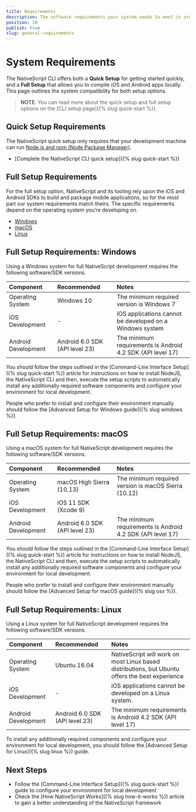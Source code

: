 ```yaml
---
title: Requirements
description: The software requirements your system needs to meet in order to develop NativeScript applications. The page includes instructions for Windows, macOS, and Linux environments.
position: 10
publish: true
slug: general-requirements
---
```


# System Requirements

The NativeScript CLI offers both a **Quick Setup** for getting started quickly, and a **Full Setup** that allows you to compile iOS and Android apps locally. This page outlines the system compatibility for both setup options.

> **NOTE**: You can read more about the quick setup and full setup options on the [CLI setup page]({% slug quick-start %}).

## Quick Setup Requirements

The NativeScript quick setup only requires that your development machine can run [Node.js and npm (Node Package Manager)](https://nodejs.org/en/).

* [Complete the NativeScript CLI quick setup]({% slug quick-start %})

## Full Setup Requirements

For the full setup option, NativeScript and its tooling rely upon the iOS and Android SDKs to build and package mobile applications, so for the most part our system requirements match theirs. The specific requirements depend on the operating system you’re developing on.

* [Windows](#full-setup-requirements-windows)
* [macOS](#full-setup-requirements-macos)
* [Linux](#full-setup-requirements-linux)

## Full Setup Requirements: Windows

Using a Windows system for full NativeScript development requires the following software/SDK versions. 

| Component          | Recommended                    | Notes |
|:-------------------|:-------------------------------|:------|
| Operating System   | Windows 10                     | The minimum required version is Windows 7
| iOS Development    | -                              | iOS applications cannot be developed on a Windows system
| Android Development| Android 6.0 SDK (API level 23) | The minimum requirements is Android 4.2 SDK (API level 17)


You should follow the steps outlined in the [Command-Line Interface Setup]({% slug quick-start %}) article for instructions on how to install NodeJS, the NativeScript CLI and then, execute the setup scripts to automatically install any additionally required software components and configure your environment for local development. 

People who prefer to install and configure their environment manually should follow the [Advanced Setup for Windows guide]({% slug windows %}).

## Full Setup Requirements: macOS

Using a macOS system for full NativeScript development requires the following software/SDK versions.

| Component          | Recommended                   | Notes |
|:-------------------|:------------------------------|:------|
| Operating System   | macOS High Sierra (10.13)     | The minimum required version is macOS Sierra (10.12)
| iOS Development    | iOS 11 SDK (Xcode 9)          | 
| Android Development| Android 6.0 SDK (API level 23)| The minimum requirements is Android 4.2 SDK (API level 17)

You should follow the steps outlined in the [Command-Line Interface Setup]({% slug quick-start %}) article for instructions on how to install NodeJS, the NativeScript CLI and then, execute the setup scripts to automatically install any additionally required software components and configure your environment for local development. 

People who prefer to install and configure their environment manually should follow the [Advanced Setup for macOS guide]({% slug osx %}).

## Full Setup Requirements: Linux

Using a Linux system for full NativeScript development requires the following software/SDK versions.

| Component          | Recommended                   | Notes |
|:-------------------|:------------------------------|:------|
| Operating System   | Ubuntu 16.04                  | NativeScript will work on most Linux based distributions, but Ubuntu offers the best experience
| iOS Development    | -                             | iOS applications cannot be developed on a Linux system.
| Android Development| Android 6.0 SDK (API level 23)| The minimum requirements is Android 4.2 SDK (API level 17)

To install any additionally required components and configure your environment for local development, you should follow the [Advanced Setup for Linux]({% slug linux %}) guide.

## Next Steps

* Follow the [Command-Line Interface Setup]({% slug quick-start %}) guide to configure your environment for local development
* Check the [How NativeScript Works]({% slug how-it-works %}) article to gain a better understanding of the NativeScript framework